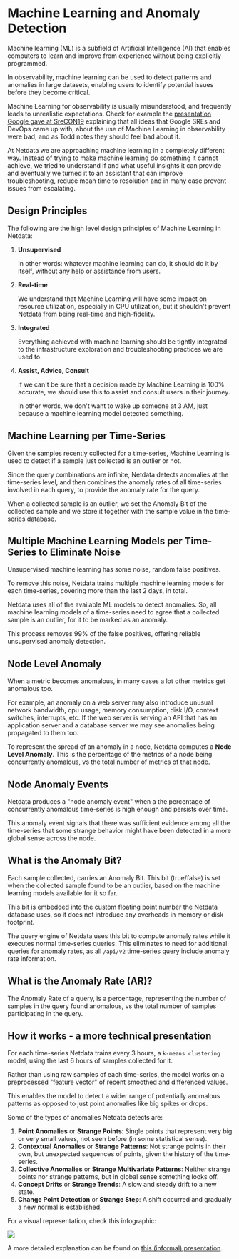 # Machine Learning and Anomaly Detection

Machine learning (ML) is a subfield of Artificial Intelligence (AI) that enables computers to learn and improve from experience without being explicitly programmed.

In observability, machine learning can be used to detect patterns and anomalies in large datasets, enabling users to identify potential issues before they become critical.

Machine Learning for observability is usually misunderstood, and frequently leads to unrealistic expectations. Check for example the [presentation Google gave at SreCON19](https://www.usenix.org/conference/srecon19emea/presentation/underwood) explaining that all ideas that Google SREs and DevOps came up with, about the use of Machine Learning in observability were bad, and as Todd notes they should feel bad about it.

At Netdata we are approaching machine learning in a completely different way. Instead of trying to make machine learning do something it cannot achieve, we tried to understand if and what useful insights it can provide and eventually we turned it to an assistant that can improve troubleshooting, reduce mean time to resolution and in many case prevent issues from escalating.

## Design Principles

The following are the high level design principles of Machine Learning in Netdata:

1. **Unsupervised**

   In other words: whatever machine learning can do, it should do it by itself, without any help or assistance from users.

2. **Real-time**

   We understand that Machine Learning will have some impact on resource utilization, especially in CPU utilization, but it shouldn't prevent Netdata from being real-time and high-fidelity.

3. **Integrated**

   Everything achieved with machine learning should be tightly integrated to the infrastructure exploration and troubleshooting practices we are used to.

4. **Assist, Advice, Consult**

   If we can't be sure that a decision made by Machine Learning is 100% accurate, we should use this to assist and consult users in their journey.

   In other words, we don't want to wake up someone at 3 AM, just because a machine learning model detected something.

## Machine Learning per Time-Series

Given the samples recently collected for a time-series, Machine Learning is used to detect if a sample just collected is an outlier or not. 

Since the query combinations are infinite, Netdata detects anomalies at the time-series level, and then combines the anomaly rates of all time-series involved in each query, to provide the anomaly rate for the query.

When a collected sample is an outlier, we set the Anomaly Bit of the collected sample and we store it together with the sample value in the time-series database.

## Multiple Machine Learning Models per Time-Series to Eliminate Noise

Unsupervised machine learning has some noise, random false positives.

To remove this noise, Netdata trains multiple machine learning models for each time-series, covering more than the last 2 days, in total.

Netdata uses all of the available ML models to detect anomalies. So, all machine learning models of a time-series need to agree that a collected sample is an outlier, for it to be marked as an anomaly.

This process removes 99% of the false positives, offering reliable unsupervised anomaly detection. 

## Node Level Anomaly

When a metric becomes anomalous, in many cases a lot other metrics get anomalous too.

For example, an anomaly on a web server may also introduce unusual network bandwidth, cpu usage, memory consumption, disk I/O, context switches, interrupts, etc. If the web server is serving an API that has an application server and a database server we may see anomalies being propagated to them too.

To represent the spread of an anomaly in a node, Netdata computes a **Node Level Anomaly**. This is the percentage of the metrics of a node being concurrently anomalous, vs the total number of metrics of that node.

## Node Anomaly Events

Netdata produces a "node anomaly event" when a the percentage of concurrently anomalous time-series is high enough and persists over time.

This anomaly event signals that there was sufficient evidence among all the time-series that some strange behavior might have been detected in a more global sense across the node.

## What is the Anomaly Bit?

Each sample collected, carries an Anomaly Bit. This bit (true/false) is set when the collected sample found to be an outlier, based on the machine learning models available for it so far.

This bit is embedded into the custom floating point number the Netdata database uses, so it does not introduce any overheads in memory or disk footprint.

The query engine of Netdata uses this bit to compute anomaly rates while it executes normal time-series queries. This eliminates to need for additional queries for anomaly rates, as all `/api/v2` time-series query include anomaly rate information.

## What is the Anomaly Rate (AR)?

The Anomaly Rate of a query, is a percentage, representing the number of samples in the query found anomalous, vs the total number of samples participating in the query.

## How it works - a more technical presentation

For each time-series Netdata trains every 3 hours, a `k-means clustering` model, using the last 6 hours of samples collected for it.

Rather than using raw samples of each time-series, the model works on a preprocessed "feature vector" of recent smoothed and differenced values.

This enables the model to detect a wider range of potentially anomalous patterns as opposed to just point anomalies like big spikes or drops.

Some of the types of anomalies Netdata detects are:

1. **Point Anomalies** or **Strange Points**: Single points that represent very big or very small values, not seen before (in some statistical sense).
2. **Contextual Anomalies** or **Strange Patterns**: Not strange points in their own, but unexpected sequences of points, given the history of the time-series.
3. **Collective Anomalies** or **Strange Multivariate Patterns**: Neither strange points nor strange patterns, but in global sense something looks off.
4. **Concept Drifts** or **Strange Trends**: A slow and steady drift to a new state.
5. **Change Point Detection** or **Strange Step**: A shift occurred and gradually a new normal is established.

For a visual representation, check this infographic:

![](https://user-images.githubusercontent.com/2178292/144414415-275a3477-5b47-43d6-8959-509eb48ebb20.png)

A more detailed explanation can be found on [this (informal) presentation](https://docs.google.com/presentation/d/18zkCvU3nKP-Bw_nQZuXTEa4PIVM6wppH3VUnAauq-RU/edit#slide=id.p).
